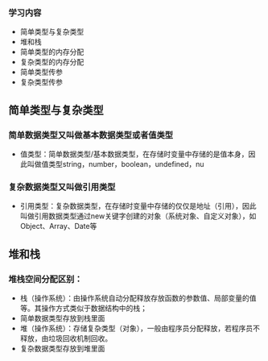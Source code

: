 ### 学习内容
* 简单类型与复杂类型
* 堆和栈
* 简单类型的内存分配
* 复杂类型的内存分配
* 简单类型传参
* 复杂类型传参

## 简单类型与复杂类型
### 简单数据类型又叫做基本数据类型或者值类型
 * 值类型：简单数据类型/基本数据类型，在存储时变量中存储的是值本身，因此叫做值类型string，number，boolean，undefined，nu

### 复杂数据类型又叫做引用类型
 * 引用类型：复杂数据类型，在存储时变量中存储的仅仅是地址（引用），因此叫做引用数据类型通过new关键字创建的对象（系统对象、自定义对象），如Object、Array、Date等

 ## 堆和栈
 ### 堆栈空间分配区别：
* 栈（操作系统）：由操作系统自动分配释放存放函数的参数值、局部变量的值等。其操作方式类似于数据结构中的栈；
* 简单数据类型存放到栈里面
* 堆（操作系统）：存储复杂类型（对象），一般由程序员分配释放，若程序员不释放，由垃圾回收机制回收。
* 复杂数据类型存放到堆里面